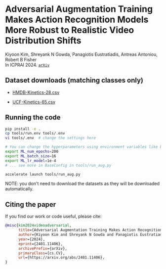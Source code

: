 # Adversarial Augmentation Training Makes Action Recognition Models More Robust to Realistic Video Distribution Shifts

Kiyoon Kim, Shreyank N Gowda, Panagiotis Eustratiadis, Antreas Antoniou, Robert B Fisher  
In ICPRAI 2024. [`arXiv`](https://arxiv.org/abs/2401.11406)

## Dataset downloads (matching classes only)

- [HMDB-Kinetics-28.csv](https://github.com/kiyoon/video-adversarial-augmentation/files/15058451/hmdb-kinetics-28.csv)

- [UCF-Kinetics-65.csv](https://github.com/kiyoon/video-adversarial-augmentation/files/15058460/ucf-kinetics-65.csv)


## Running the code

```bash
pip install -e .
cp tools/run.env tools/.env
vi tools/.env  # change the settings here

# You can change the hyperparameters using environment variables like below
export ML_num_epochs=200
export ML_batch_size=16
export ML_lr_model=1e-4
# ... see more in BaseConfig in tools/run_aug.py

accelerate launch tools/run_aug.py
```

NOTE: you don't need to download the datasets as they will be downloaded automatically.

## Citing the paper

If you find our work or code useful, please cite:

```BibTeX
@misc{kim2024videoadversarial,
      title={Adversarial Augmentation Training Makes Action Recognition Models More Robust to Realistic Video Distribution Shifts}, 
      author={Kiyoon Kim and Shreyank N Gowda and Panagiotis Eustratiadis and Antreas Antoniou and Robert B Fisher},
      year={2024},
      eprint={2401.11406},
      archivePrefix={arXiv},
      primaryClass={cs.CV},
      url={https://arxiv.org/abs/2401.11406}, 
}
```
